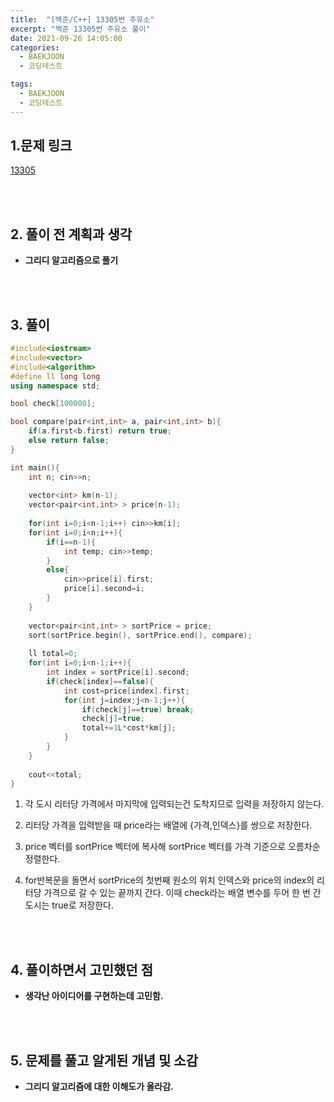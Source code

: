 ```yaml
---
title:  "[백준/C++] 13305번 주유소"
excerpt: "백준 13305번 주유소 풀이"
date: 2021-09-26 14:05:00
categories:
  - BAEKJOON
  - 코딩테스트

tags:
  - BAEKJOON
  - 코딩테스트
---
```


## 1.문제 링크

[13305](https://www.acmicpc.net/problem/13305)

<br>
<br>

## 2. 풀이 전 계획과 생각

- **그리디 알고리즘으로 풀기**


<br>
<br>

## 3. 풀이

```cpp
#include<iostream>
#include<vector>
#include<algorithm>
#define ll long long
using namespace std;

bool check[100000];

bool compare(pair<int,int> a, pair<int,int> b){
    if(a.first<b.first) return true;
    else return false;
}

int main(){
    int n; cin>>n;
    
    vector<int> km(n-1);
    vector<pair<int,int> > price(n-1);
    
    for(int i=0;i<n-1;i++) cin>>km[i];
    for(int i=0;i<n;i++){
        if(i==n-1){
            int temp; cin>>temp;
        }
        else{
            cin>>price[i].first;
            price[i].second=i;
        }
    }
    
    vector<pair<int,int> > sortPrice = price;
    sort(sortPrice.begin(), sortPrice.end(), compare);
    
    ll total=0;
    for(int i=0;i<n-1;i++){
        int index = sortPrice[i].second;
        if(check[index]==false){
            int cost=price[index].first;
            for(int j=index;j<n-1;j++){
                if(check[j]==true) break;
                check[j]=true;
                total+=1L*cost*km[j];
            }
        }
    }   
    
    cout<<total;
}
```

1. 각 도시 리터당 가격에서 마지막에 입력되는건 도착지므로 입력을 저장하지 않는다.

2. 리터당 가격을 입력받을 때 price라는 배열에 {가격,인덱스}를 쌍으로 저장한다.

3. price 벡터를 sortPrice 벡터에 복사해 sortPrice 벡터를 가격 기준으로 오름차순 정렬한다.

4. for반복문을 돌면서 sortPrice의 첫번째 원소의 위치 인덱스와 price의 index의 리터당 가격으로 갈 수 있는 끝까지 간다. 이때 check라는 배열 변수를 두어 한 번 간 도시는 true로 저장한다.


<br>
<br>

## 4. 풀이하면서 고민했던 점

- **생각난 아이디어를 구현하는데 고민함.**


<br>
<br>

## 5. 문제를 풀고 알게된 개념 및 소감

- **그리디 알고리즘에 대한 이해도가 올라감.**